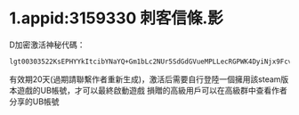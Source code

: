 # 1.appid:3159330 刺客信條.影
  D加密激活神秘代碼：
  
    lgt00303522KsEPHYYkItcibYNaYQ+Gm1bLc2NUr5SdGdGVueMPLLecRGPWK4DyiNjx9Fcvvm1m+INaH4Iu5iB6/aqDyVBLp7Nrfql6cpatwn84VQFVt6XqrX/RVME1lVcKnagP7Dyd/xBR5nGrHD3RdGe+KsfCN7YuaJ26UZzJOidB5DZT+R0wFMELyMUJ75xoQSTiH90JQizL4nIJEzldKvBmwfN5rYvpiT72DCUZdYCFYoCNaDgJr7y64u4AFylA4X3oLsS4ic7Bhm4uJ2MmDXSNpuzwf0QvzKHVMzyAadxEmMKhAUJqakIp7kAB8C/D5W/1x4d8eQupMVVpzH7/QK/X4AoPyuybATimQCEZZ6vByxDIJ0Sgn/1Hf/HsRkoC9ddhgEua
  
  有效期20天(過期請聯繫作者重新生成)，激活后需要自行登陸一個擁用該steam版本遊戲的UB帳號，才可以最終啟動遊戲
  損贈的高級用戶可以在高級群中查看作者分享的UB帳號
